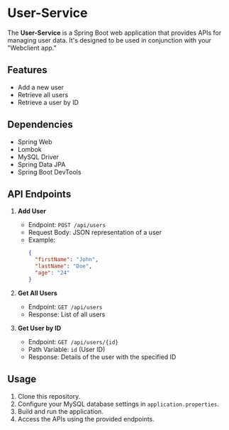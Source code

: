 # User-Service

The **User-Service** is a Spring Boot web application that provides APIs for managing user data. It's designed to be used in conjunction with your "Webclient app."

## Features

- Add a new user
- Retrieve all users
- Retrieve a user by ID

## Dependencies

- Spring Web
- Lombok
- MySQL Driver
- Spring Data JPA
- Spring Boot DevTools

## API Endpoints

1. **Add User**
   - Endpoint: `POST /api/users`
   - Request Body: JSON representation of a user
   - Example:
     ```json
     {
       "firstName": "John",
       "lastName": "Doe",
       "age": "24"
     }
     ```

2. **Get All Users**
   - Endpoint: `GET /api/users`
   - Response: List of all users

3. **Get User by ID**
   - Endpoint: `GET /api/users/{id}`
   - Path Variable: `id` (User ID)
   - Response: Details of the user with the specified ID

## Usage

1. Clone this repository.
2. Configure your MySQL database settings in `application.properties`.
3. Build and run the application.
4. Access the APIs using the provided endpoints.